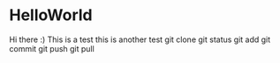 # HelloWorld
Hi there :)
This is a test
this is another test
git clone
git status
git add
git commit
git push
git pull
